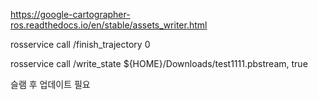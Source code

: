 
https://google-cartographer-ros.readthedocs.io/en/stable/assets_writer.html

rosservice call /finish_trajectory 0

rosservice call /write_state ${HOME}/Downloads/test1111.pbstream, true

슬램 후 
업데이트 필요